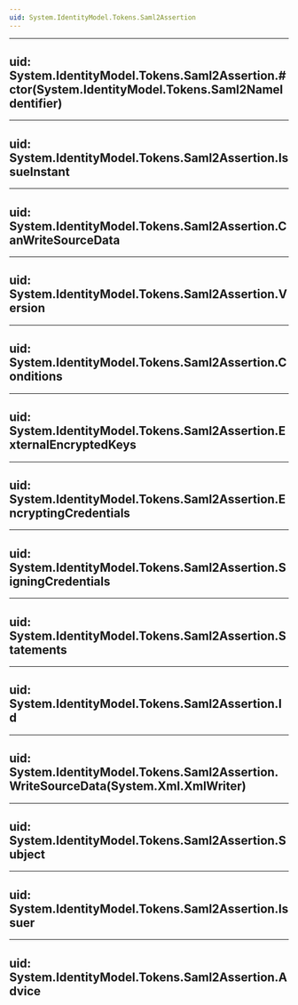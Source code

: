 ```yaml
---
uid: System.IdentityModel.Tokens.Saml2Assertion
---
```


---
uid: System.IdentityModel.Tokens.Saml2Assertion.#ctor(System.IdentityModel.Tokens.Saml2NameIdentifier)
---

---
uid: System.IdentityModel.Tokens.Saml2Assertion.IssueInstant
---

---
uid: System.IdentityModel.Tokens.Saml2Assertion.CanWriteSourceData
---

---
uid: System.IdentityModel.Tokens.Saml2Assertion.Version
---

---
uid: System.IdentityModel.Tokens.Saml2Assertion.Conditions
---

---
uid: System.IdentityModel.Tokens.Saml2Assertion.ExternalEncryptedKeys
---

---
uid: System.IdentityModel.Tokens.Saml2Assertion.EncryptingCredentials
---

---
uid: System.IdentityModel.Tokens.Saml2Assertion.SigningCredentials
---

---
uid: System.IdentityModel.Tokens.Saml2Assertion.Statements
---

---
uid: System.IdentityModel.Tokens.Saml2Assertion.Id
---

---
uid: System.IdentityModel.Tokens.Saml2Assertion.WriteSourceData(System.Xml.XmlWriter)
---

---
uid: System.IdentityModel.Tokens.Saml2Assertion.Subject
---

---
uid: System.IdentityModel.Tokens.Saml2Assertion.Issuer
---

---
uid: System.IdentityModel.Tokens.Saml2Assertion.Advice
---
